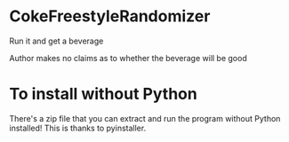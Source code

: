 # CokeFreestyleRandomizer
Run it and get a beverage

Author makes no claims as to whether the beverage will be good

# To install without Python
There's a zip file that you can extract and run the program without Python installed! This is thanks to pyinstaller.